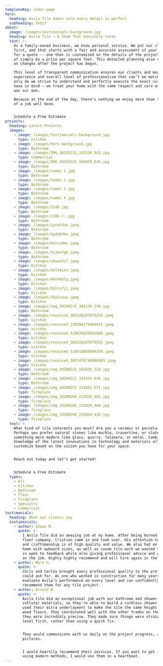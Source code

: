```yaml
---
templateKey: index-page
hero:
  heading: Avila Tile makes sure every detail is perfect.
  subheading: lkdjf
about:
  image: /images/testimonials-background.jpg
  heading: Avila Tile – A Team That Genuinely Cares
  text: >-
    As a family-owned business, we know personal service. We put our clients
    first, and that starts with a fair and accurate assessment of your project
    for a quote -- one that is customized on the details of the project, instead
    of simply by a price per square foot. This detailed planning also cuts down
    on changes after the project has begun.

    This level of transparent communication ensures our clients and more smooth
    experience and overall level of professionalism that can’t be matched. Not
    only do we strive to understand and perfectly execute the exact vision you
    have in mind – we treat your home with the same respect and care as if it
    was our own.

    Because at the end of the day, there’s nothing we enjoy more than the pride
    of a job well done.


    Schedule a Free Estimate
projects:
  heading: Latest Projects
  images:
    - image: /images/testimonials-background.jpg
      type: Kitchen
    - image: /images/hero-background.jpg
      type: Bathroom
    - image: /images/IMG_20191231_155218_912.jpg
      type: Commercial
    - image: /images/IMG_20191221_165459_636.jpg
      type: Bathroom
    - image: /images/tammi 1.jpg
      type: Bathroom
    - image: /images/tammi 2.jpg
      type: Bathroom
    - image: /images/tammi 3.jpg
      type: Bathroom
    - image: /images/tammi 4.jpg
      type: Bathroom
    - image: /images/2148.jpg
      type: Bathroom
    - image: /images/2184-1-.jpg
      type: Bathroom
    - image: /images/yynak3ue.jpeg
      type: Bathroom
    - image: /images/hydqbdke.jpeg
      type: Bathroom
    - image: /images/muliu0mx.jpeg
      type: Bathroom
    - image: /images/3jjmsfgm.jpeg
      type: Bathroom
    - image: /images/v8uwuhs7.jpeg
      type: Kitchen
    - image: /images/dxlk4ixo.jpeg
      type: Kitchen
    - image: /images/0kchkblg.jpeg
      type: Kitchen
    - image: /images/9jhtvfjj.jpeg
      type: Kitchen
    - image: /images/2by1uaui.jpeg
      type: Kitchen
    - image: /images/img_20200215_191134_238.jpg
      type: Bathroom
    - image: /images/received_502526287079252.jpeg
      type: kitchen
    - image: /images/received_228294271864431.jpeg
      type: kitchen
    - image: /images/received_529876020865946.jpeg
      type: kitchen
    - image: /images/received_502526287079252.jpeg
      type: kitchen
    - image: /images/received_518518869096154.jpeg
      type: kitchen
    - image: /images/received_3057478740986983.jpeg
      type: kitchen
    - image: /images/img_20200221_192939_324.jpg
      type: Bathroom
    - image: /images/img_20200221_193335_610.jpg
      type: Bathroom
    - image: /images/img_20200223_151852_571.jpg
      type: fireplace
    - image: /images/img_20200204_212020_402.jpg
      type: fireplace
    - image: /images/img_20200204_212020_404.jpg
      type: fireplace
    - image: /images/img_20200204_212020_410.jpg
      type: fireplace
  text: >
    What kind of tile interests you most? Are you a ceramic or porcelain person?
    Perhaps you prefer natural stones like marble, travertine, or slate – or
    something more modern like glass, quarry, Talavera, or metal. Combining our
    knowledge of the latest innovations in technology and materials allows us to
    customize based on the vision you have for your space.


    Reach out today and let’s get started!


    Schedule a Free Estimate
  types:
    - All
    - Kitchen
    - Bathroom
    - Floor
    - Fireplace
    - Specialty
    - Commercial
testimonials:
  heading: What our clients say
  testimonials:
    - author: Shawn M.
      quote: >-
        1 Avila Tile did an amazing job at my home. After being burned by a past
        floor company, Cristian came in and took over. His attention to detail
        and craftsmanship is of high quality and value. We also had an older
        home with awkward sizes, as well as cusom tile work we wanted to do. He
        is open to feedback while also giving professional advice and guidance
        on the job. Highly highly recommend and will hire again in the future!
    - author: Mark G.
      quote: >-
        Chris and Carlos brought every professional quality to the project one
        could ask for. As one who worked in construction for many years, I could
        evaluate Avila's performance on every level and can confidently
        recommend them for any tile project.
    - author: Arnold W.
      quote: >-
        Avila tile did an exceptional job with our bathroom and shower. They use
        schluter materials, so they're able to build a curbless shower, and they
        used their ditra underlayment to make the tile the same height as the
        wood floors. They coordinated well with the other trades on the job, and
        they were incredibly precise. They made sure things were straight and
        level first, rather than using a quick fix.


        They would communicate with us daily on the project progress, and sent
        pictures.


        I would heartily recommend their services. If you want to get it right,
        using modern methods, I would use them in a heartbeat.
---
```

